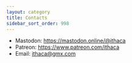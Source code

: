 ```yaml
---
layout: category
title: Contacts
sidebar_sort_order: 998
---
```


* Mastodon: <https://mastodon.online/@ithaca>
* Patreon: <https://www.patreon.com/ithaca>
* Email: <ithaca@gmx.com>
